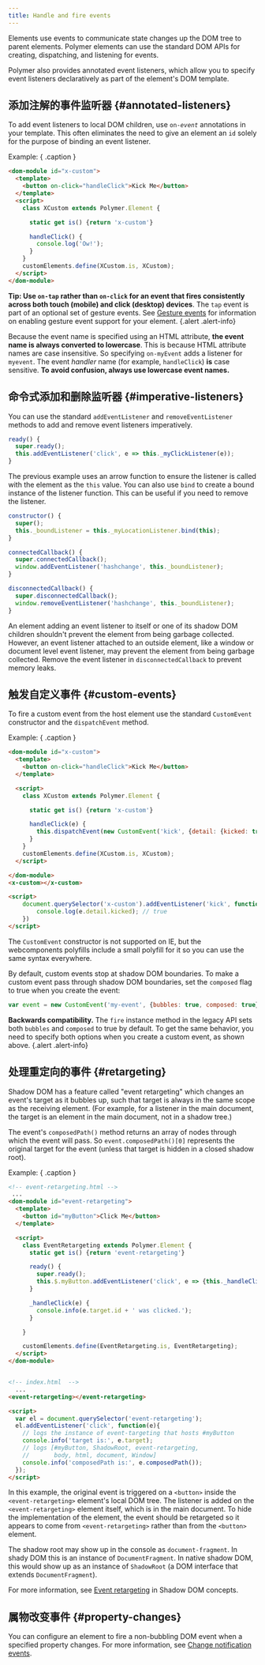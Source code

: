 ```yaml
---
title: Handle and fire events
---
```


<!-- toc -->

Elements  use events to communicate state changes up the DOM tree to parent elements.
Polymer elements can use the standard DOM APIs for creating, dispatching, and listening for events.

Polymer also provides annotated event listeners, which allow you to specify event listeners
declaratively as part of the  element's DOM template.

## 添加注解的事件监听器 {#annotated-listeners}

To add event listeners to local DOM children, use
<code>on-<var>event</var></code>  annotations in your template. This often
eliminates the need to give an element an `id` solely for  the purpose of
binding an event listener.

Example: { .caption }

```html
<dom-module id="x-custom">
  <template>
    <button on-click="handleClick">Kick Me</button>
  </template>
  <script>
    class XCustom extends Polymer.Element {

      static get is() {return 'x-custom'}

      handleClick() {
        console.log('Ow!');
      }
    }
    customElements.define(XCustom.is, XCustom);
  </script>
</dom-module>
```


**Tip: Use `on-tap` rather than `on-click` for an event that fires consistently across both touch
(mobile) and click (desktop) devices**. The `tap` event is part of an optional set of gesture
events. See [Gesture events](gesture-events) for information on enabling gesture event support
for your element.
{.alert .alert-info}

Because the event name is specified using an HTML attribute, **the event name is always
converted to lowercase**. This is because HTML attribute names are case
insensitive. So specifying `on-myEvent` adds a listener for `myevent`. The event _handler_
name (for example, `handleClick`) **is** case sensitive. **To avoid confusion, always use
lowercase event names.**

## 命令式添加和删除监听器 {#imperative-listeners}

You can use the standard `addEventListener` and `removeEventListener`
methods to add and remove event listeners imperatively.

```js
ready() {
  super.ready();
  this.addEventListener('click', e => this._myClickListener(e));
}
```

The previous example uses an arrow function to ensure the listener is called with the element as the
`this` value. You can also use `bind` to create a bound instance of the listener function. This can
be  useful if you need to remove the listener.

```js
constructor() {
  super();
  this._boundListener = this._myLocationListener.bind(this);
}

connectedCallback() {
  super.connectedCallback();
  window.addEventListener('hashchange', this._boundListener);
}

disconnectedCallback() {
  super.disconnectedCallback();
  window.removeEventListener('hashchange', this._boundListener);
}
```

An element adding an event listener to itself or one of its shadow DOM children shouldn't prevent
the element from being garbage collected. However, an event listener attached to an outside element,
like a window or document level event listener, may prevent the element from being garbage
collected. Remove the event listener in `disconnectedCallback` to prevent memory leaks.


## 触发自定义事件 {#custom-events}

To fire a custom event from the host element use the standard `CustomEvent` constructor and
the `dispatchEvent` method.

Example: { .caption }

```html
<dom-module id="x-custom">
  <template>
    <button on-click="handleClick">Kick Me</button>
  </template>

  <script>
    class XCustom extends Polymer.Element {

      static get is() {return 'x-custom'}

      handleClick(e) {
        this.dispatchEvent(new CustomEvent('kick', {detail: {kicked: true}}));
      }
    }
    customElements.define(XCustom.is, XCustom);
  </script>

</dom-module>
<x-custom></x-custom>

<script>
    document.querySelector('x-custom').addEventListener('kick', function (e) {
        console.log(e.detail.kicked); // true
    })
</script>
```
The `CustomEvent` constructor is not supported on IE, but the webcomponents polyfills include a
small polyfill for it so you can use the same syntax everywhere.

By default, custom events stop at shadow DOM boundaries. To make a custom event pass through
shadow DOM boundaries, set the `composed` flag to true when you create the event:

```js
var event = new CustomEvent('my-event', {bubbles: true, composed: true});
```

**Backwards compatibility.** The `fire` instance method in the legacy API sets both `bubbles` and `composed` to true by default.
To get the same behavior, you need to specify both options when you create a custom event, as shown
above.
{.alert .alert-info}

## 处理重定向的事件 {#retargeting}

Shadow DOM has a feature called "event retargeting" which changes an event's
target as it bubbles up, such that target is always in the same scope as the
receiving element. (For example, for a listener in the main document, the
target is an element in the main document, not in a shadow tree.)

The event's `composedPath()` method returns an array of nodes through which the event will pass.
So `event.composedPath()[0]` represents the original target for the event (unless that target is
hidden in a closed shadow root).

Example: { .caption }

```html
<!-- event-retargeting.html -->
 ...
<dom-module id="event-retargeting">
  <template>
    <button id="myButton">Click Me</button>
  </template>

  <script>
    class EventRetargeting extends Polymer.Element {
      static get is() {return 'event-retargeting'}

      ready() {
        super.ready();
        this.$.myButton.addEventListener('click', e => {this._handleClick(e)});
      }

      _handleClick(e) {
        console.info(e.target.id + ' was clicked.');
      }

    }

    customElements.define(EventRetargeting.is, EventRetargeting);
  </script>
</dom-module>


<!-- index.html  -->
  ...
<event-retargeting></event-retargeting>

<script>
  var el = document.querySelector('event-retargeting');
  el.addEventListener('click', function(e){
    // logs the instance of event-targeting that hosts #myButton
    console.info('target is:', e.target);
    // logs [#myButton, ShadowRoot, event-retargeting,
    //       body, html, document, Window]
    console.info('composedPath is:', e.composedPath());
  });
</script>
```

In this example, the original event is triggered on a `<button>` inside the `<event-retargeting>`
element's local DOM tree. The listener is added on the `<event-retargeting>` element itself, which
is in the main document. To hide the implementation of the element, the event should be retargeted
so it appears to come from `<event-retargeting>` rather than from the `<button>` element.

The shadow root may show up in the console as `document-fragment`. In shady DOM this is an instance
of `DocumentFragment`. In native shadow DOM, this would show up as an instance of `ShadowRoot`
(a DOM interface that extends `DocumentFragment`).

For more information, see [Event retargeting](shadow-dom#event-retargeting) in Shadow DOM concepts.

## 属物改变事件 {#property-changes}

You can configure an element to fire a non-bubbling DOM event when a specified
property changes. For more information, see [Change notification events](#change-events).


